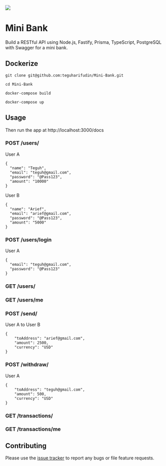 ![](https://www.teguharief.com/img/teguh-arief.png)

# Mini Bank

Build a RESTful API using Node.js, Fastify, Prisma, TypeScript, PostgreSQL with Swagger for a mini bank.

## Dockerize

```
git clone git@github.com:teguharifudin/Mini-Bank.git
```
```
cd Mini-Bank
```
```
docker-compose build
```
```
docker-compose up
```

## Usage

Then run the app at http://localhost:3000/docs

### POST /users/

User A
```
{   
  "name": "Teguh",
  "email": "teguh@gmail.com",
  "password": "@Pass123",
  "amount": "10000"
}
```
User B
```
{   
  "name": "Arief",
  "email": "arief@gmail.com",
  "password": "@Pass123",
  "amount": "5000"
}
```

### POST /users/login

User A
```
{   
  "email": "teguh@gmail.com",
  "password": "@Pass123"
}
```

### GET /users/

### GET /users/me

### POST /send/

User A to User B
```
{   
    "toAddress": "arief@gmail.com",
    "amount": 2500,
    "currency": "USD"
}
```

### POST /withdraw/

User A
```
{   
    "toAddress": "teguh@gmail.com",
    "amount": 500,
    "currency": "USD"
}
```

### GET /transactions/

### GET /transactions/me

## Contributing

Please use the [issue tracker](https://github.com/teguharifudin/Mini-Bank/issues) to report any bugs or file feature requests.
